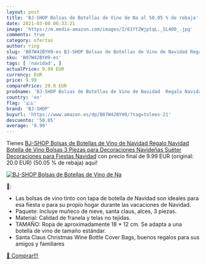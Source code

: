 ```yaml
---
layout: post
title: 'BJ-SHOP Bolsas de Botellas de Vino de Na al 50.05 % de rebaja'
date: 2021-03-08 06:33:21
image: 'https://m.media-amazon.com/images/I/61YtZWjptqL._SL400_.jpg'
comments: true
category: ofertas
author: ring
slug: 'B07W42BYH9-es BJ-SHOP Bolsas de Botellas de Vino de Navidad Regalo...'
sku: 'B07W42BYH9-es'
tags: [ 'navidad', ]
actualPrice: 9.99 EUR
currency: EUR
price: 9.99
comparePrice: 20.0 EUR
prodname: 'BJ-SHOP Bolsas de Botellas de Vino de Navidad  Regalo Navidad Botella de Vino Bolsas 3 Piezas para Decoraciones Navideñas Suéter Decoraciones para Fiestas Navidad'
country: 'es'
flag: '🇪🇸'
brand: 'BJ-SHOP'
buyurl: 'https://www.amazon.es/dp/B07W42BYH9/?tag=tolees-21'
descuento: '50.05'
average: '9.99'
---
```


Tienes [BJ-SHOP Bolsas de Botellas de Vino de Navidad  Regalo Navidad Botella de Vino Bolsas 3 Piezas para Decoraciones Navideñas Suéter Decoraciones para Fiestas Navidad](https://www.amazon.es/dp/B07W42BYH9/?tag=tolees-21) con precio final de  9.99 EUR (original: 20.0 EUR) (50.05 %  de rebaja) aqui!

[![BJ-SHOP Bolsas de Botellas de Vino de Na](https://m.media-amazon.com/images/I/61YtZWjptqL._SL400_.jpg)](https://www.amazon.es/dp/B07W42BYH9/?tag=tolees-21)

🔎:

- Las bolsas de vino tinto con tapa de botella de Navidad son ideales para esa fiesta o para su propio hogar durante las vacaciones de Navidad.
- Paquete: Incluye muñeco de nieve, santa claus, alces, 3 piezas.
- Material: Calidad de franela y telas no tejidas.
- TAMAÑO: Ropa de aproximadamente 18 * 12 cm. Se adapta a una botella de vino de tamaño estándar.
- Santa Claus Christmas Wine Bottle Cover Bags, buenos regalos para sus amigos y familiares

[🛒 Comprar!!!](https://www.amazon.es/dp/B07W42BYH9/?tag=tolees-21)
